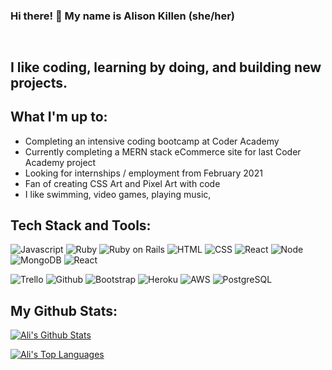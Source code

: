 ### Hi there! 👋 My name is Alison Killen (she/her)

![<img src="https://img.shields.io/badge/Twitter-1DA1F2?style=for-the-badge&logo=twitter&logoColor=white">](https://twitter.com/alikillenit)

![<img src="https://img.shields.io/badge/LinkedIn-0077B5?style=for-the-badge&logo=linkedin&logoColor=white">](https://www.linkedin.com/in/alison-killen-she-her-2327a059/)



## I like coding, learning by doing, and building new projects. 

## What I'm up to:

- Completing an intensive coding bootcamp at Coder Academy
- Currently completing a MERN stack eCommerce site for last Coder Academy project
- Looking for internships / employment from February 2021
- Fan of creating CSS Art and Pixel Art with code
- I like swimming, video games, playing music, 


## Tech Stack and Tools:
![Javascript]("https://img.icons8.com/dusk/64/000000/javascript.png")
![Ruby]("https://img.icons8.com/color/48/000000/ruby-programming-language.png")
![Ruby on Rails]("https://seeklogo.com/images/R/ruby-on-rails-logo-95951CC5FB-seeklogo.com.png")
![HTML]("https://img.icons8.com/nolan/64/html-filetype.png")
![CSS]("https://img.icons8.com/nolan/96/css-filetype.png")
![React]("https://img.icons8.com/plasticine/100/000000/react.png")
![Node]("https://img.icons8.com/color/96/000000/nodejs.png")
![MongoDB]("https://img.icons8.com/color/48/000000/mongodb.png")
![React]("https://img.icons8.com/plasticine/100/000000/react.png")


![Trello]("https://img.icons8.com/color/96/000000/trello.png")
![Github]("https://img.icons8.com/bubbles/100/000000/github.png")
![Bootstrap]("https://img.icons8.com/color/96/000000/bootstrap.png")
![Heroku]("https://img.icons8.com/color/48/000000/heroku.png")
![AWS]("https://img.icons8.com/color/96/000000/amazon-web-services.png")
![PostgreSQL]("https://img.icons8.com/ios-filled/100/000000/postgreesql.png")



## My Github Stats:

[![Ali's Github Stats](https://github-readme-stats.vercel.app/api?username=alikillen)](https://github.com/alikillen/github-readme-stats)

[![Ali's Top Languages](https://github-readme-stats.vercel.app/api/top-langs/?username=alikillen&layout=compact)](https://github.com/alikillen/github-readme-stats)

<!--
**alikillen/alikillen** is a ✨ _special_ ✨ repository because its `README.md` (this file) appears on your GitHub profile.

Here are some ideas to get you started:

- 🔭 I’m currently working on ...
- 🌱 I’m currently learning ...
- 👯 I’m looking to collaborate on ...
- 🤔 I’m looking for help with ...
- 💬 Ask me about ...
- 📫 How to reach me: ...
- 😄 Pronouns: ...
- ⚡ Fun fact: ...
-->
